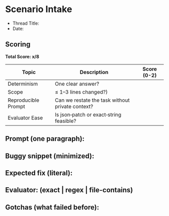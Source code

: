 # Scenario Intake

- Thread Title:
- Date:

## Scoring

**Total Score: x/8**

| Topic               | Description                                      | Score (0-2) |
|---------------------|--------------------------------------------------|-------------|
| Determinism         | One clear answer?                                |             |
| Scope               | ≤ 1–3 lines changed?)                            |             |
| Reproducible Prompt | Can we restate the task without private context? |             |
| Evaluator Ease      | Is json‑patch or exact‑string feasible?          |             |

## Prompt (one paragraph):



## Buggy snippet (minimized):



## Expected fix (literal):



## Evaluator: (exact | regex | file-contains)



## Gotchas (what failed before):


